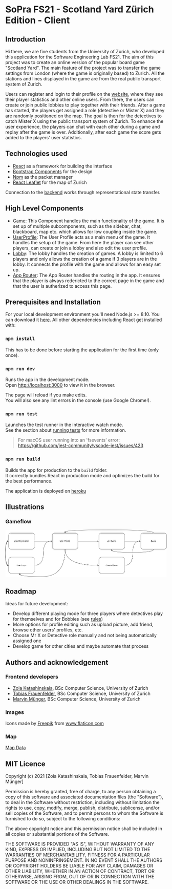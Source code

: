 # SoPra FS21 - Scotland Yard Zürich Edition - Client

## Introduction
Hi there, we are five students from the University of Zurich, who developed this application for the Software Engineering Lab FS21. The aim of this project was to create an online version of the popular board game "Scotland Yard". The main feature of the project was to transfer the game settings from London (where the game is originally based) to Zurich. All the stations and lines displayed in the game are from the real public transport system of Zurich.

Users can register and login to their profile on the [website](https://sopra-fs21-group-08-client.herokuapp.com/), where they see their player statistics and other online users. From there, the users can create or join public lobbies to play together with their friends. After a game has started, the players get assigned a role (detective or Mister X) and they are randomly positioned on the map. The goal is then for the detectives to catch Mister X using the public transport system of Zurich. To enhance the user experience, the players can chat with each other during a game and replay after the game is over. Additionally, after each game the score gets added to the players' user statistics.

## Technologies used
- [React](https://reactjs.org) as a framework for building the interface
- [Bootstrap Components](https://react-bootstrap.github.io/components/alerts) for the design
- [Npm](https://www.npmjs.com) as the packet manager
- [React Leaflet](https://react-leaflet.js.org) for the map of Zurich

Connection to the [backend](https://github.com/sopra-fs21-group-08/sopra-fs21-group08-server) works through representational state transfer.
  
## High Level Components
- [Game](https://github.com/sopra-fs21-group-08/sopra-fs21-group08-client/blob/master/src/components/Pages/Game.js): This Component handles the main functionality of the game. It is set up of multiple subcomponents, such as the sidebar, chat, blackboard, map etc. which allows for low coupling inside the game. 
- [UserProfile](https://github.com/sopra-fs21-group-08/sopra-fs21-group08-client/blob/master/src/components/Pages/UserProfile.js): The User Profile acts as a main menu of the game. It handles the setup of the game. From here the player can see other players, can create or join a lobby and also edit the user profile.
- [Lobby](https://github.com/sopra-fs21-group-08/sopra-fs21-group08-client/blob/master/src/components/Pages/Lobby.js): The lobby handles the creation of games. A lobby is limited to 6 players and only allows the creation of a game if 3 players are in the lobby. It connects the profile with the game and allows for an easy set up.
- [App Router](https://github.com/sopra-fs21-group-08/sopra-fs21-group08-client/blob/master/src/components/shared/routers/AppRouter.js): The App Router handles the routing in the app. It ensures that the player is always redericted to the correct page in the game and that the user is autherized to access this page.

## Prerequisites and Installation

For your local development environment you'll need Node.js >= 8.10. You can download it [here](https://nodejs.org). All other dependencies including React get installed with:

### `npm install`

This has to be done before starting the application for the first time (only once).

### `npm run dev`

Runs the app in the development mode.<br>
Open [http://localhost:3000](http://localhost:3000) to view it in the browser.

The page will reload if you make edits.<br>
You will also see any lint errors in the console (use Google Chrome!).

### `npm run test`

Launches the test runner in the interactive watch mode.<br>
See the section about [running tests](https://facebook.github.io/create-react-app/docs/running-tests) for more information.

> For macOS user running into an 'fsevents' error: https://github.com/jest-community/vscode-jest/issues/423

### `npm run build`

Builds the app for production to the `build` folder.<br>
It correctly bundles React in production mode and optimizes the build for the best performance.

The application is deployed on [heroku](https://sopra-fs21-group-08-client.herokuapp.com/)

## Illustrations
### Gameflow
![Gameflow](https://github.com/sopra-fs21-group-08/sopra-fs21-group08-client/blob/master/readme/images/gameflow.png?raw=true)

## Roadmap
Ideas for future development:
- Develop different playing mode for three players where detectives play for themselves and for Bobbies (see [rules](https://www.ultraboardgames.com/scotland-yard/game-rules.php))
- More options for profile editing such as upload picture, add friend, browse other users' profiles, etc.
- Choose Mr X or Detective role manually and not being automatically assigned one
- Develop game for other cities and maybe automate that process

## Authors and acknowledgement

### Frontend developers
- [Zoia Katashinskaia](https://github.com/zoyakatashinskaya), BSc Computer Science, University of Zurich
- [Tobias Frauenfelder](https://github.com/tobifra), BSc Computer Science, University of Zurich
- [Marvin Münger](https://github.com/marvinmuenger), BSc Computer Science, University of Zurich

### Images
Icons made by [Freepik](https://www.freepik.com/) from www.flaticon.com

### Map
[Map Data](https://www.stadt-zuerich.ch/geodaten/download/527)

## MIT Licence
Copyright (c) 2021 [Zoia Katashinskaia, Tobias Frauenfelder, Marvin Münger]

Permission is hereby granted, free of charge, to any person obtaining a copy of this software and associated documentation files (the "Software"), to deal in the Software without restriction, including without limitation the rights to use, copy, modify, merge, publish, distribute, sublicense, and/or sell copies of the Software, and to permit persons to whom the Software is furnished to do so, subject to the following conditions:

The above copyright notice and this permission notice shall be included in all copies or substantial portions of the Software.

THE SOFTWARE IS PROVIDED "AS IS", WITHOUT WARRANTY OF ANY KIND, EXPRESS OR IMPLIED, INCLUDING BUT NOT LIMITED TO THE WARRANTIES OF MERCHANTABILITY, FITNESS FOR A PARTICULAR PURPOSE AND NONINFRINGEMENT. IN NO EVENT SHALL THE AUTHORS OR COPYRIGHT HOLDERS BE LIABLE FOR ANY CLAIM, DAMAGES OR OTHER LIABILITY, WHETHER IN AN ACTION OF CONTRACT, TORT OR OTHERWISE, ARISING FROM, OUT OF OR IN CONNECTION WITH THE SOFTWARE OR THE USE OR OTHER DEALINGS IN THE SOFTWARE.
